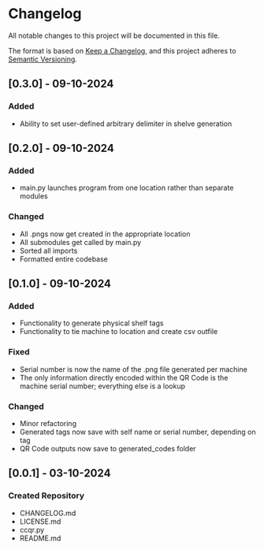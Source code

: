 # Changelog

All notable changes to this project will be documented in this file.

The format is based on [Keep a Changelog](https://keepachangelog.com/en/1.1.0/),
and this project adheres to [Semantic Versioning](https://semver.org/spec/v2.0.0.html).

## [0.3.0] - 09-10-2024

### Added

- Ability to set user-defined arbitrary delimiter in shelve generation

## [0.2.0] - 09-10-2024

### Added

- main.py launches program from one location rather than separate modules

### Changed

- All .pngs now get created in the appropriate location
- All submodules get called by main.py
- Sorted all imports
- Formatted entire codebase

## [0.1.0] - 09-10-2024

### Added

- Functionality to generate physical shelf tags
- Functionality to tie machine to location and create csv outfile

### Fixed

- Serial number is now the name of the .png file generated per machine
- The only information directly encoded within the QR Code is the machine serial number; everything else is a lookup

### Changed

- Minor refactoring
- Generated tags now save with self name or serial number, depending on tag
- QR Code outputs now save to generated_codes folder

## [0.0.1] - 03-10-2024

### Created Repository

- CHANGELOG.md
- LICENSE.md
- ccqr.py
- README.md
